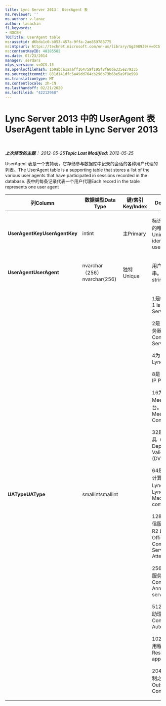 ```yaml
---
title: Lync Server 2013： UserAgent 表
ms.reviewer: ''
ms.author: v-lanac
author: lanachin
f1.keywords:
- NOCSH
TOCTitle: UserAgent table
ms:assetid: d6bda1c0-b053-457a-9ffa-2ae859788775
ms:mtpsurl: https://technet.microsoft.com/en-us/library/Gg398939(v=OCS.15)
ms:contentKeyID: 48185582
ms.date: 07/23/2014
manager: serdars
mtps_version: v=OCS.15
ms.openlocfilehash: 1b9abca1aaaff164759f195f8f60de335e279335
ms.sourcegitcommit: 831d141dfc5a49dd764cb296b73b63e5a9f8e599
ms.translationtype: MT
ms.contentlocale: zh-CN
ms.lasthandoff: 02/21/2020
ms.locfileid: "42212968"
---
```

<div data-xmlns="http://www.w3.org/1999/xhtml">

<div class="topic" data-xmlns="http://www.w3.org/1999/xhtml" data-msxsl="urn:schemas-microsoft-com:xslt" data-cs="https://msdn.microsoft.com/">

<div data-asp="https://msdn2.microsoft.com/asp">

# <a name="useragent-table-in-lync-server-2013"></a><span data-ttu-id="1dfa9-102">Lync Server 2013 中的 UserAgent 表</span><span class="sxs-lookup"><span data-stu-id="1dfa9-102">UserAgent table in Lync Server 2013</span></span>

</div>

<div id="mainSection">

<div id="mainBody">

<span> </span>

<span data-ttu-id="1dfa9-103">_**上次修改的主题：** 2012-05-25_</span><span class="sxs-lookup"><span data-stu-id="1dfa9-103">_**Topic Last Modified:** 2012-05-25_</span></span>

<span data-ttu-id="1dfa9-104">UserAgent 表是一个支持表，它存储参与数据库中记录的会话的各种用户代理的列表。</span><span class="sxs-lookup"><span data-stu-id="1dfa9-104">The UserAgent table is a supporting table that stores a list of the various user agents that have participated in sessions recorded in the database.</span></span> <span data-ttu-id="1dfa9-105">表中的每条记录代表一个用户代理</span><span class="sxs-lookup"><span data-stu-id="1dfa9-105">Each record in the table represents one user agent</span></span>


<table>
<colgroup>
<col style="width: 25%" />
<col style="width: 25%" />
<col style="width: 25%" />
<col style="width: 25%" />
</colgroup>
<thead>
<tr class="header">
<th><span data-ttu-id="1dfa9-106"><strong>列</strong></span><span class="sxs-lookup"><span data-stu-id="1dfa9-106"><strong>Column</strong></span></span></th>
<th><span data-ttu-id="1dfa9-107"><strong>数据类型</strong></span><span class="sxs-lookup"><span data-stu-id="1dfa9-107"><strong>Data Type</strong></span></span></th>
<th><span data-ttu-id="1dfa9-108"><strong>键/索引</strong></span><span class="sxs-lookup"><span data-stu-id="1dfa9-108"><strong>Key/Index</strong></span></span></th>
<th><span data-ttu-id="1dfa9-109"><strong>Details</strong></span><span class="sxs-lookup"><span data-stu-id="1dfa9-109"><strong>Details</strong></span></span></th>
</tr>
</thead>
<tbody>
<tr class="odd">
<td><p><span data-ttu-id="1dfa9-110"><strong>UserAgentKey</strong></span><span class="sxs-lookup"><span data-stu-id="1dfa9-110"><strong>UserAgentKey</strong></span></span></p></td>
<td><p><span data-ttu-id="1dfa9-111">int</span><span class="sxs-lookup"><span data-stu-id="1dfa9-111">int</span></span></p></td>
<td><p><span data-ttu-id="1dfa9-112">主</span><span class="sxs-lookup"><span data-stu-id="1dfa9-112">Primary</span></span></p></td>
<td><p><span data-ttu-id="1dfa9-113">标识此用户代理的唯一编号。</span><span class="sxs-lookup"><span data-stu-id="1dfa9-113">Unique number identifying this user agent.</span></span></p></td>
</tr>
<tr class="even">
<td><p><span data-ttu-id="1dfa9-114"><strong>UserAgent</strong></span><span class="sxs-lookup"><span data-stu-id="1dfa9-114"><strong>UserAgent</strong></span></span></p></td>
<td><p><span data-ttu-id="1dfa9-115">nvarchar （256）</span><span class="sxs-lookup"><span data-stu-id="1dfa9-115">nvarchar(256)</span></span></p></td>
<td><p><span data-ttu-id="1dfa9-116">独特</span><span class="sxs-lookup"><span data-stu-id="1dfa9-116">Unique</span></span></p></td>
<td><p><span data-ttu-id="1dfa9-117">用户代理字符串。</span><span class="sxs-lookup"><span data-stu-id="1dfa9-117">User Agent string.</span></span></p></td>
</tr>
<tr class="odd">
<td><p><span data-ttu-id="1dfa9-118"><strong>UAType</strong></span><span class="sxs-lookup"><span data-stu-id="1dfa9-118"><strong>UAType</strong></span></span></p></td>
<td><p><span data-ttu-id="1dfa9-119">smallint</span><span class="sxs-lookup"><span data-stu-id="1dfa9-119">smallint</span></span></p></td>
<td><p> </p></td>
<td><p><span data-ttu-id="1dfa9-120">1是中介服务器。</span><span class="sxs-lookup"><span data-stu-id="1dfa9-120">1 is Mediation Server.</span></span></p>
<p><span data-ttu-id="1dfa9-121">2是 A/V 会议服务器。</span><span class="sxs-lookup"><span data-stu-id="1dfa9-121">2 is A/V Conferencing Server.</span></span></p>
<p><span data-ttu-id="1dfa9-122">4为 Lync。</span><span class="sxs-lookup"><span data-stu-id="1dfa9-122">4 is Lync.</span></span></p>
<p><span data-ttu-id="1dfa9-123">8是 IP 电话。</span><span class="sxs-lookup"><span data-stu-id="1dfa9-123">8 is IP Phone.</span></span></p>
<p><span data-ttu-id="1dfa9-124">16为 Live Meeting 控制台。</span><span class="sxs-lookup"><span data-stu-id="1dfa9-124">16 is Live Meeting Console.</span></span></p>
<p><span data-ttu-id="1dfa9-125">32是部署验证工具（DVT）。</span><span class="sxs-lookup"><span data-stu-id="1dfa9-125">32 is Deployment Validation Tool (DVT).</span></span></p>
<p><span data-ttu-id="1dfa9-126">64是 Macintosh 计算机上的 Lync。</span><span class="sxs-lookup"><span data-stu-id="1dfa9-126">64 is Lync on Macintosh computers.</span></span></p>
<p><span data-ttu-id="1dfa9-127">128是 Office 通信服务器 2007 R2 助理。</span><span class="sxs-lookup"><span data-stu-id="1dfa9-127">128 is Office Communications Server 2007 R2 Attendant.</span></span></p>
<p><span data-ttu-id="1dfa9-128">256是会议通知服务。</span><span class="sxs-lookup"><span data-stu-id="1dfa9-128">256 is Conferencing Announcement service.</span></span></p>
<p><span data-ttu-id="1dfa9-129">512是会议自动助理。</span><span class="sxs-lookup"><span data-stu-id="1dfa9-129">512 is Conferencing Auto Attendant.</span></span></p>
<p><span data-ttu-id="1dfa9-130">1024是响应组应用程序。</span><span class="sxs-lookup"><span data-stu-id="1dfa9-130">1024 is Response Group application.</span></span></p>
<p><span data-ttu-id="1dfa9-131">2048处于语音控制之外。</span><span class="sxs-lookup"><span data-stu-id="1dfa9-131">2048 is Outside Voice Control.</span></span></p></td>
</tr>
</tbody>
</table>


</div>

<span> </span>

</div>

</div>

</div>

